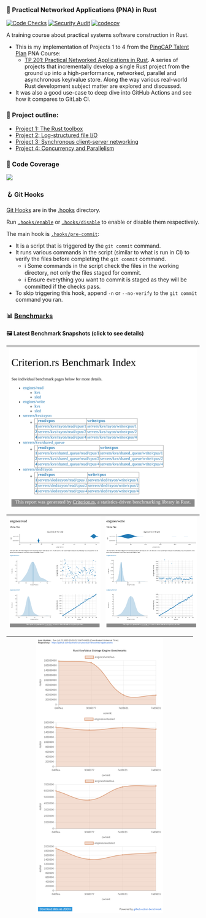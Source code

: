 ### 🦀 Practical Networked Applications (PNA) in Rust

[![Code Checks][badge_gha_checks]][gha_checks]
[![Security Audit][badge_gha_audit]][gha_audit]
[![codecov][badge_codecov]][codecov]

A training course about practical systems software construction in Rust.

- This is my implementation of Projects 1 to 4 from the [PingCAP Talent Plan][pna_talent_plan] PNA Course:
  - [TP 201: Practical Networked Applications in Rust][pna_tp201]. A series of projects that incrementally develop a single Rust project from the ground up into a high-performance, networked, parallel and asynchronous key/value store. Along the way various real-world Rust development subject matter are explored and discussed.
- It was also a good use-case to deep dive into GitHub Actions and see how it compares to GitLab CI.

### 📑 Project outline:

- [Project 1: The Rust toolbox][project_1]
- [Project 2: Log-structured file I/O][project_2]
- [Project 3: Synchronous client-server networking][project_3]
- [Project 4: Concurrency and Parallelism][project_4]

### 🔋 Code Coverage
[<img src="https://codecov.io/gh/jamrok/rust-practical-networked-applications/branch/main/graphs/tree.svg?token=GACYI5PFJT" width=150>][codecov]

### 🪝 Git Hooks
[Git Hooks][git_hooks] are in the [.hooks](.hooks) directory.

Run [`.hooks/enable`](.hooks/enable) or [`.hooks/disable`](.hooks/disable) to enable or disable them respectively.

The main hook is [`.hooks/pre-commit`](.hooks/pre-commit):
- It is a script that is triggered by the `git commit` command.
- It runs various commands in the script (similar to what is run in CI) to verify the files before completing the `git commit` command.
  - ℹ️ Some commands in the script check the files in the working directory, not only the files staged for commit.
  - ℹ️ Ensure everything you want to commit is staged as they will be committed if the checks pass.
- To skip triggering this hook, append `-n` or `--no-verify` to the `git commit` command you ran.

### 📊 [Benchmarks][criterion_report]

#### 🖼️ Latest Benchmark Snapshots (click to see details)

| [<img src="https://github.com/jamrok/pna-benches/blob/benchmarks/screenshots/criterion-bench-main.png" width=100%>][criterion_report] |
|:-------------------------------------------------------------------------------------------------------------------------------------:|

| [<img src="https://github.com/jamrok/pna-benches/blob/benchmarks/screenshots/read-criterion-bench-main.png" width=100%>][criterion_report_read] | [<img src="https://github.com/jamrok/pna-benches/blob/benchmarks/screenshots/write-criterion-bench-main.png" width=100%>][criterion_report_write] |
|:-----------------------------------------------------------------------------------------------------------------------------------------------:|:-------------------------------------------------------------------------------------------------------------------------------------------------:|

| [<img src="https://github.com/jamrok/pna-benches/blob/benchmarks/screenshots/benchmark-action-main.png" width=70% style="display:block; margin-left:auto; margin-right:auto" >][benchmark_report] |
|:-------------------------------------------------------------------------------------------------------------------------------------------------------------------------------------------------:|

[badge_codecov]: https://codecov.io/gh/jamrok/rust-practical-networked-applications/branch/main/graph/badge.svg?token=GACYI5PFJT
[badge_gha_audit]: https://github.com/jamrok/rust-practical-networked-applications/actions/workflows/audit.yml/badge.svg
[badge_gha_checks]: https://github.com/jamrok/rust-practical-networked-applications/actions/workflows/checks.yml/badge.svg
[benchmark_report]: https://jamrok.github.io/pna-benches/benchmark-action/
[codecov]: https://app.codecov.io/gh/jamrok/rust-practical-networked-applications
[criterion_report]: https://jamrok.github.io/pna-benches/criterion/report/
[criterion_report_read]: https://jamrok.github.io/pna-benches/criterion/engines_read/report/
[criterion_report_write]: https://jamrok.github.io/pna-benches/criterion/engines_write/report/
[gha_audit]: https://github.com/jamrok/rust-practical-networked-applications/actions/workflows/audit.yml
[gha_checks]: https://github.com/jamrok/rust-practical-networked-applications/actions/workflows/checks.yml
[git_hooks]: https://git-scm.com/docs/githooks
[pna_talent_plan]: https://github.com/pingcap/talent-plan
[pna_tp201]: https://github.com/pingcap/talent-plan/blob/master/courses/rust/docs/lesson-plan.md
[project_1]: https://github.com/pingcap/talent-plan/blob/master/courses/rust/projects/project-1
[project_2]: https://github.com/pingcap/talent-plan/blob/master/courses/rust/projects/project-2
[project_3]: https://github.com/pingcap/talent-plan/blob/master/courses/rust/projects/project-3
[project_4]: https://github.com/pingcap/talent-plan/blob/master/courses/rust/projects/project-4
